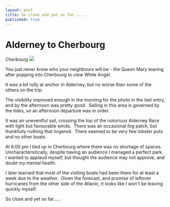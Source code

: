 ```yaml
---
layout: post
title: So close and yet so far......
published: true
---
```


# Alderney to Cherbourg

*Cherbourg* ![]({{site.baseurl}}/assets/img_1330-sml_scale.jpg)

You just never know who your neighbours will be - the Queen Mary leaving after popping into Cherbourg to view White Angel.

It was a bit rolly at anchor in Alderney, but no worse than some of the others on the trip.

The visibility improved enough in the morning for the photo in the last entry, and by the afternoon was pretty good.  Sailing in this area is governed by the tides, so an afternoon departure was in order.

It was an uneventful sail, crossing the top of the notorious Alderney Race with light but favourable winds.  There was an occasional fog patch, but thankfully nothing that lingered.  There seemed to be very few lobster pots and no other boats.

At 6.00 pm I tied up in Cherbourg where there was no shortage of spaces. Uncharacteristically, despite having an audience I managed a perfect park.  I wanted to applaud myself, but thought the audience may not approve, and doubt my mental health.

I later learned that most of the visiting boats had been there for at least a week due to the weather.  Given the forecast, and promise of leftover hurricanes from the other side of the Atlanic, it looks like I won't be leaving quickly myself.

So close and yet so far......
